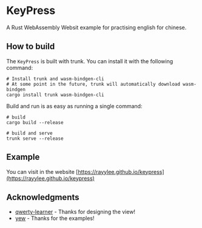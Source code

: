 # KeyPress

A Rust WebAssembly Websit example for practising english for chinese.

## How to build

The `KeyPress` is built with trunk. You can install it with the following command:
```
# Install trunk and wasm-bindgen-cli
# At some point in the future, trunk will automatically download wasm-bindgen
cargo install trunk wasm-bindgen-cli
```

Build and run is as easy as running a single command:
```
# build
cargo build --release
```

```
# build and serve
trunk serve --release
```

## Example

You can visit in the website [https://rayylee.github.io/keypress](https://rayylee.github.io/keypress)

## Acknowledgments

- [qwerty-learner](https://github.com/Kaiyiwing/qwerty-learner) - Thanks for designing the view!
- [yew](https://github.com/yewstack/yew) - Thanks for the examples!
